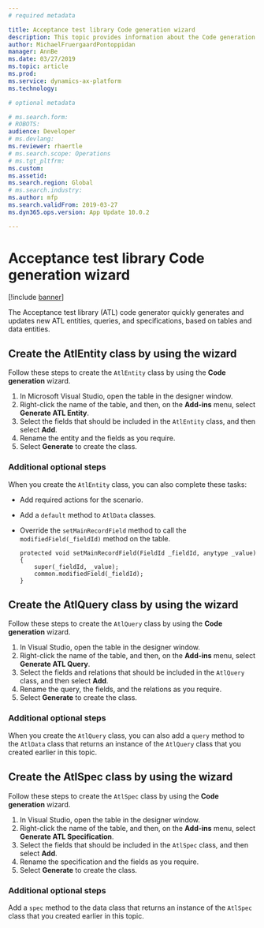 ```yaml
---
# required metadata

title: Acceptance test library Code generation wizard
description: This topic provides information about the Code generation wizard for the Acceptance test library.
author: MichaelFruergaardPontoppidan
manager: AnnBe
ms.date: 03/27/2019
ms.topic: article
ms.prod: 
ms.service: dynamics-ax-platform
ms.technology: 

# optional metadata

# ms.search.form: 
# ROBOTS: 
audience: Developer
# ms.devlang: 
ms.reviewer: rhaertle
# ms.search.scope: Operations
# ms.tgt_pltfrm: 
ms.custom: 
ms.assetid: 
ms.search.region: Global
# ms.search.industry: 
ms.author: mfp
ms.search.validFrom: 2019-03-27
ms.dyn365.ops.version: App Update 10.0.2

---
```


# Acceptance test library Code generation wizard

[!include [banner](../includes/banner.md)]

The Acceptance test library (ATL) code generator quickly generates and updates new ATL entities, queries, and specifications, based on tables and data entities.

## Create the AtlEntity class by using the wizard

Follow these steps to create the `AtlEntity` class by using the **Code generation** wizard.

1. In Microsoft Visual Studio, open the table in the designer window.
2. Right-click the name of the table, and then, on the **Add-ins** menu, select **Generate ATL Entity**.
3. Select the fields that should be included in the `AtlEntity` class, and then select **Add**.
4. Rename the entity and the fields as you require.
5. Select **Generate** to create the class.

### Additional optional steps

When you create the `AtlEntity` class, you can also complete these tasks:

- Add required actions for the scenario.
- Add a `default` method to `AtlData` classes.
- Override the `setMainRecordField` method to call the `modifiedField(_fieldId)` method on the table.

    ```xpp
    protected void setMainRecordField(FieldId _fieldId, anytype _value)
    {
        super(_fieldId, _value);
        common.modifiedField(_fieldId);
    }
    ```

## Create the AtlQuery class by using the wizard

Follow these steps to create the `AtlQuery` class by using the **Code generation** wizard.

1. In Visual Studio, open the table in the designer window.
2. Right-click the name of the table, and then, on the **Add-ins** menu, select **Generate ATL Query**.
3. Select the fields and relations that should be included in the `AtlQuery` class, and then select **Add**.
4. Rename the query, the fields, and the relations as you require.
5. Select **Generate** to create the class.

### Additional optional steps

When you create the `AtlQuery` class, you can also add a `query` method to the `AtlData` class that returns an instance of the `AtlQuery` class that you created earlier in this topic.

## Create the AtlSpec class by using the wizard

Follow these steps to create the `AtlSpec` class by using the **Code generation** wizard.

1. In Visual Studio, open the table in the designer window.
2. Right-click the name of the table, and then, on the **Add-ins** menu, select **Generate ATL Specification**.
3. Select the fields that should be included in the `AtlSpec` class, and then select **Add**.
4. Rename the specification and the fields as you require.
5. Select **Generate** to create the class.

### Additional optional steps

Add a `spec` method to the data class that returns an instance of the `AtlSpec` class that you created earlier in this topic.
